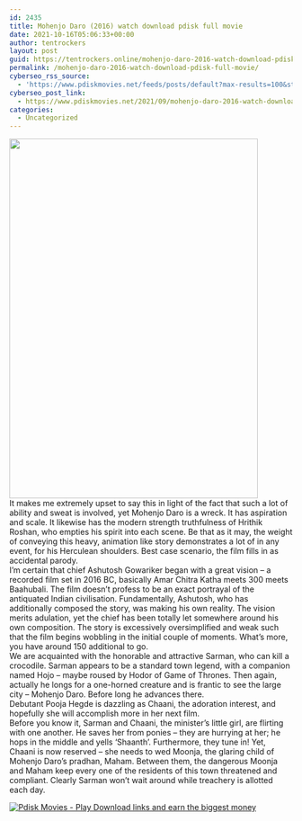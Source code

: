 ```yaml
---
id: 2435
title: Mohenjo Daro (2016) watch download pdisk full movie
date: 2021-10-16T05:06:33+00:00
author: tentrockers
layout: post
guid: https://tentrockers.online/mohenjo-daro-2016-watch-download-pdisk-full-movie/
permalink: /mohenjo-daro-2016-watch-download-pdisk-full-movie/
cyberseo_rss_source:
  - 'https://www.pdiskmovies.net/feeds/posts/default?max-results=100&start-index=201'
cyberseo_post_link:
  - https://www.pdiskmovies.net/2021/09/mohenjo-daro-2016-watch-download-pdisk.html
categories:
  - Uncategorized
---
```

<div class="separator">
  <a href="https://1.bp.blogspot.com/-AM-1zxuTBG8/YVMj8T8mcqI/AAAAAAAAbZ0/BrS75liDKeY9dUPrWW2CebYXY-wan2asQCLcBGAsYHQ/s1500/Mohenjo%2BDaro%2B%25282016%2529%2Bwatch%2Bdownload%2Bpdisk%2Bfull%2Bmovie.jpg" imageanchor="1"><img loading="lazy" border="0" data-original-height="1500" data-original-width="1037" height="640" src="https://1.bp.blogspot.com/-AM-1zxuTBG8/YVMj8T8mcqI/AAAAAAAAbZ0/BrS75liDKeY9dUPrWW2CebYXY-wan2asQCLcBGAsYHQ/w442-h640/Mohenjo%2BDaro%2B%25282016%2529%2Bwatch%2Bdownload%2Bpdisk%2Bfull%2Bmovie.jpg" width="442" /></a>
</div>



<div>
  <div>
    <span>It makes me extremely upset to say this in light of the fact that such a lot of ability and sweat is involved, yet Mohenjo Daro is a wreck. It has aspiration and scale. It likewise has the modern strength truthfulness of Hrithik Roshan, who empties his spirit into each scene. Be that as it may, the weight of conveying this heavy, animation like story demonstrates a lot of in any event, for his Herculean shoulders. Best case scenario, the film fills in as accidental parody.&nbsp;</span>
  </div>
  
  <div>
    <span>I&#8217;m certain that chief Ashutosh Gowariker began with a great vision – a recorded film set in 2016 BC, basically Amar Chitra Katha meets 300 meets Baahubali. The film doesn&#8217;t profess to be an exact portrayal of the antiquated Indian civilisation. Fundamentally, Ashutosh, who has additionally composed the story, was making his own reality. The vision merits adulation, yet the chief has been totally let somewhere around his own composition. The story is excessively oversimplified and weak such that the film begins wobbling in the initial couple of moments. What&#8217;s more, you have around 150 additional to go.&nbsp;</span>
  </div>
  
  <div>
    <span>We are acquainted with the honorable and attractive Sarman, who can kill a crocodile. Sarman appears to be a standard town legend, with a companion named Hojo – maybe roused by Hodor of Game of Thrones. Then again, actually he longs for a one-horned creature and is frantic to see the large city – Mohenjo Daro. Before long he advances there.&nbsp;</span>
  </div>
  
  <div>
    <span>Debutant Pooja Hegde is dazzling as Chaani, the adoration interest, and hopefully she will accomplish more in her next film.&nbsp;</span>
  </div>
  
  <div>
    <span>Before you know it, Sarman and Chaani, the minister&#8217;s little girl, are flirting with one another. He saves her from ponies – they are hurrying at her; he hops in the middle and yells &#8216;Shaanth&#8217;. Furthermore, they tune in! Yet, Chaani is now reserved – she needs to wed Moonja, the glaring child of Mohenjo Daro&#8217;s pradhan, Maham. Between them, the dangerous Moonja and Maham keep every one of the residents of this town threatened and compliant. Clearly Sarman won&#8217;t wait around while treachery is allotted each day.</span>
  </div>
</div>

[![](https://1.bp.blogspot.com/-KJZYdQTn3nw/YS8VdIdXMyI/AAAAAAAAaw4/BR8dsGkpxw0T8C_4G4ALfMA7cP79KN3kwCLcBGAsYHQ/w400-h58/play_download_buttuons-removebg-preview.png "Pdisk Movies - Play Download links and earn the biggest money")](https://www.linkpdisk.com/share-video?videoid=nv2lwh005ips)